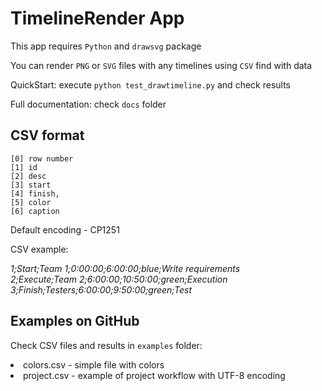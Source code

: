 # TimelineRender App

This app requires `Python` and `drawsvg` package

You can render `PNG` or `SVG` files with any timelines using `CSV` find with data

QuickStart: execute `python test_drawtimeline.py` and check results

Full documentation: check `docs` folder

## CSV format

    [0] row number
    [1] id
    [2] desc
    [3] start
    [4] finish,
    [5] color
    [6] caption

Default encoding - CP1251

CSV example:

<i>
1;Start;Team 1;0:00:00;6:00:00;blue;Write requirements<br>
2;Execute;Team 2;6:00:00;10:50:00;green;Execution<br>
3;Finish;Testers;6:00:00;9:50:00;green;Test<br>
</i>

## Examples on GitHub

Check CSV files and results in `examples` folder:

<li>colors.csv - simple file with colors
<li>project.csv - example of project workflow with UTF-8 encoding
